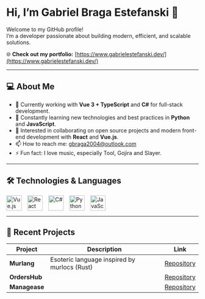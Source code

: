 
# Hi, I’m Gabriel Braga Estefanski 👋

Welcome to my GitHub profile!  
I’m a developer passionate about building modern, efficient, and scalable solutions.


🌐 **Check out my portfolio:** [https://www.gabrielestefanski.dev/](https://www.gabrielestefanski.dev/)

---

## 💻 About Me

- 🔭 Currently working with **Vue 3 + TypeScript** and **C#** for full-stack development.  
- 🌱 Constantly learning new technologies and best practices in **Python** and **JavaScript**.  
- 👯 Interested in collaborating on open source projects and modern front-end development with **React** and **Vue.js**.  
- 📫 How to reach me: [gbraga2004@outlook.com](mailto:gbraga2004@outlook.com)  
- ⚡ Fun fact: I love music, especially Tool, Gojira and Slayer.


---

## 🛠 Technologies & Languages

<div style="display: flex; gap: 15px; flex-wrap: wrap;">

  <img alt="Vue.js" height="40" src="https://cdn.jsdelivr.net/gh/devicons/devicon/icons/vuejs/vuejs-original.svg" />
  <img alt="React" height="40" src="https://cdn.jsdelivr.net/gh/devicons/devicon/icons/react/react-original.svg" />
  <img alt="C#" height="40" src="https://cdn.jsdelivr.net/gh/devicons/devicon/icons/csharp/csharp-original.svg" />
  <img alt="Python" height="40" src="https://cdn.jsdelivr.net/gh/devicons/devicon/icons/python/python-original.svg" />
  <img alt="JavaScript" height="40" src="https://cdn.jsdelivr.net/gh/devicons/devicon/icons/javascript/javascript-original.svg" />

</div>

---

## 🚀 Recent Projects

| Project               | Description                                         | Link                                             |
|-----------------------|---------------------------------------------------|--------------------------------------------------|
| **Murlang**           | Esoteric language inspired by murlocs (Rust) | [Repository](https://github.com/GabrielEstefanski/murlang) |
| **OrdersHub**         |                                                    | [Repository](https://github.com/GabrielEstefanski/orders-hub) |
| **Managease**         |                                                    | [Repository](https://github.com/GabrielEstefanski/Managease) |
